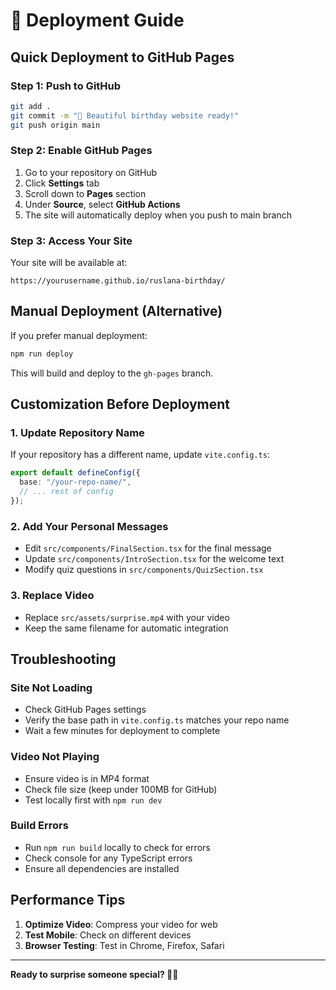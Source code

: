 # 🚀 Deployment Guide

## Quick Deployment to GitHub Pages

### Step 1: Push to GitHub

```bash
git add .
git commit -m "🎉 Beautiful birthday website ready!"
git push origin main
```

### Step 2: Enable GitHub Pages

1. Go to your repository on GitHub
2. Click **Settings** tab
3. Scroll down to **Pages** section
4. Under **Source**, select **GitHub Actions**
5. The site will automatically deploy when you push to main branch

### Step 3: Access Your Site

Your site will be available at:

```
https://yourusername.github.io/ruslana-birthday/
```

## Manual Deployment (Alternative)

If you prefer manual deployment:

```bash
npm run deploy
```

This will build and deploy to the `gh-pages` branch.

## Customization Before Deployment

### 1. Update Repository Name

If your repository has a different name, update `vite.config.ts`:

```typescript
export default defineConfig({
  base: "/your-repo-name/",
  // ... rest of config
});
```

### 2. Add Your Personal Messages

- Edit `src/components/FinalSection.tsx` for the final message
- Update `src/components/IntroSection.tsx` for the welcome text
- Modify quiz questions in `src/components/QuizSection.tsx`

### 3. Replace Video

- Replace `src/assets/surprise.mp4` with your video
- Keep the same filename for automatic integration

## Troubleshooting

### Site Not Loading

- Check GitHub Pages settings
- Verify the base path in `vite.config.ts` matches your repo name
- Wait a few minutes for deployment to complete

### Video Not Playing

- Ensure video is in MP4 format
- Check file size (keep under 100MB for GitHub)
- Test locally first with `npm run dev`

### Build Errors

- Run `npm run build` locally to check for errors
- Check console for any TypeScript errors
- Ensure all dependencies are installed

## Performance Tips

1. **Optimize Video**: Compress your video for web
2. **Test Mobile**: Check on different devices
3. **Browser Testing**: Test in Chrome, Firefox, Safari

---

**Ready to surprise someone special? 🎁💖**
